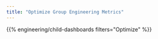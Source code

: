 ```yaml
---
title: "Optimize Group Engineering Metrics"
---
```


{{% engineering/child-dashboards filters="Optimize" %}}
